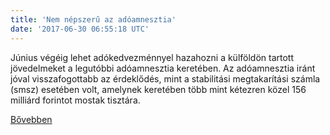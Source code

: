 ```yaml
---
title: 'Nem népszerű az adóamnesztia'
date: '2017-06-30 06:55:18 UTC'
---
```


Június végéig lehet adókedvezménnyel hazahozni a külföldön tartott jövedelmeket a legutóbbi adóamnesztia keretében. Az adóamnesztia iránt jóval visszafogottabb az érdeklődés, mint a stabilitási megtakarítási számla (smsz) esetében volt, amelynek keretében több mint kétezren közel 156 milliárd forintot mostak tisztára.


[Bővebben](http://ift.tt/2trexM5)

